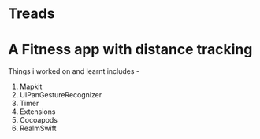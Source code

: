 # Treads
# A Fitness app with distance tracking
Things i worked on and learnt includes -
1. Mapkit
2. UIPanGestureRecognizer
3. Timer
4. Extensions
5. Cocoapods
6. RealmSwift



